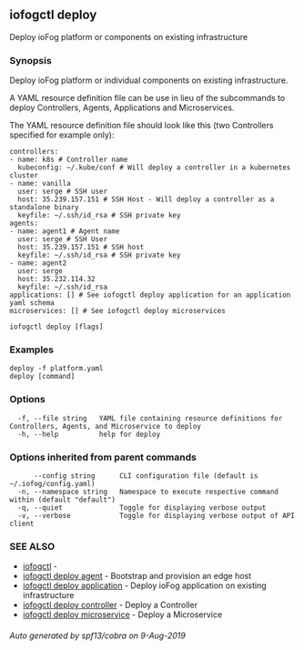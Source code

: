 ## iofogctl deploy

Deploy ioFog platform or components on existing infrastructure

### Synopsis

Deploy ioFog platform or individual components on existing infrastructure.

A YAML resource definition file can be use in lieu of the subcommands to deploy Controllers, Agents, Applications and Microservices.

The YAML resource definition file should look like this (two Controllers specified for example only):
```
controllers:
- name: k8s # Controller name
  kubeconfig: ~/.kube/conf # Will deploy a controller in a kubernetes cluster
- name: vanilla 
  user: serge # SSH user
  host: 35.239.157.151 # SSH Host - Will deploy a controller as a standalone binary
  keyfile: ~/.ssh/id_rsa # SSH private key
agents:
- name: agent1 # Agent name
  user: serge # SSH User
  host: 35.239.157.151 # SSH host
  keyfile: ~/.ssh/id_rsa # SSH private key
- name: agent2
  user: serge
  host: 35.232.114.32
  keyfile: ~/.ssh/id_rsa
applications: [] # See iofogctl deploy application for an application yaml schema
microservices: [] # See iofogctl deploy microservices

```


```
iofogctl deploy [flags]
```

### Examples

```
deploy -f platform.yaml
deploy [command]
```

### Options

```
  -f, --file string   YAML file containing resource definitions for Controllers, Agents, and Microservice to deploy
  -h, --help          help for deploy
```

### Options inherited from parent commands

```
      --config string      CLI configuration file (default is ~/.iofog/config.yaml)
  -n, --namespace string   Namespace to execute respective command within (default "default")
  -q, --quiet              Toggle for displaying verbose output
  -v, --verbose            Toggle for displaying verbose output of API client
```

### SEE ALSO

* [iofogctl](iofogctl.md)	 - 
* [iofogctl deploy agent](iofogctl_deploy_agent.md)	 - Bootstrap and provision an edge host
* [iofogctl deploy application](iofogctl_deploy_application.md)	 - Deploy ioFog application on existing infrastructure
* [iofogctl deploy controller](iofogctl_deploy_controller.md)	 - Deploy a Controller
* [iofogctl deploy microservice](iofogctl_deploy_microservice.md)	 - Deploy a Microservice

###### Auto generated by spf13/cobra on 9-Aug-2019
